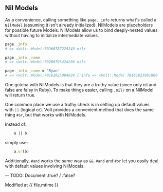 ## Nil Models

As a convenience, calling something like ```page._info``` returns what's called a ```NilModel``` (assuming it isn't already initialized).  NilModels are placeholders for possible future Models.  NilModels allow us to bind deeply-nested values without having to initialize intermediate values.

```ruby
page._info
# => <Volt::Model:70260787225140 nil>

page._info._name
# => <Volt::Model:70260795424200 nil>

page._info._name = 'Ryan'
# => <Volt::Model:70161625994820 {:info => <Volt::Model:70161633901800 {:name => "Ryan"}>}>
```

One gotcha with NilModels is that they are a truthy value (since only nil and false are falsy in Ruby).  To make things easier, calling ```.nil?``` on a NilModel will return true.

One common place we use a truthy check is in setting up default values with ```||``` (logical or).  Volt provides a convenient method that does the same thing ```#or```, but that works with NilModels.

Instead of:

```ruby
    a || b
```

simply use:

```ruby
    a.or(b)
```

Additionally, ```#and``` works the same way as ```&&```.  ```#and``` and ```#or``` let you easily deal with default values involving NilModels.

-- TODO: Document .true? / .false?

Modified at {{ file.mtime }}
